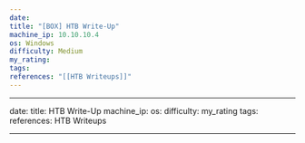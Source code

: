 ```yaml
---
date: 
title: "[BOX] HTB Write-Up"
machine_ip: 10.10.10.4
os: Windows
difficulty: Medium
my_rating: 
tags: 
references: "[[HTB Writeups]]"
---
```




---
date:
title: HTB Write-Up
machine_ip: 
os: 
difficulty: 
my_rating
tags:
references: HTB Writeups

---
